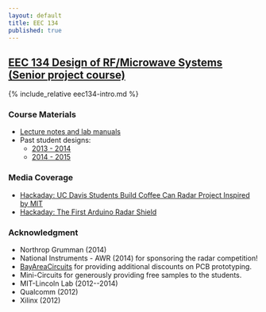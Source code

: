```yaml
---
layout: default
title: EEC 134
published: true
---
```


## [EEC 134 Design of RF/Microwave Systems (Senior project course)]("/education/eec134.html")

{% include_relative eec134-intro.md %}

### Course Materials

- [Lecture notes and lab manuals](https://github.com/ucdart/UCD-EEC134)
- Past student designs:
  - [2013 - 2014](/education/eec134-2013-2014.html)
  - [2014 - 2015](/education/eec134-2014-2015.html)

### Media Coverage

- [Hackaday: UC Davis Students Build Coffee Can Radar Project Inspired by MIT](http://hackaday.com/2013/03/18/uc-davis-students-build-coffee-can-radar-project-inspired-by-mit/)
- [Hackaday: The First Arduino Radar Shield](http://hackaday.com/2014/06/14/the-first-arduino-radar-shield/)


### Acknowledgment

- Northrop Grumman (2014)
- National Instruments - AWR (2014) for sponsoring the radar competition!
- [BayAreaCircuits](http://bayareacircuits.com/) for providing additional discounts on PCB prototyping.
- Mini-Circuits for generously providing free samples to the students.
- MIT-Lincoln Lab (2012--2014)
- Qualcomm (2012)
- Xilinx (2012)
